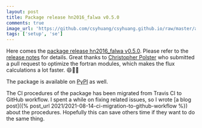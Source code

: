 ```yaml
---
layout: post
title: Package release hn2016_falwa v0.5.0
comments: true
image_url: 'https://github.com/csyhuang/csyhuang.github.io/raw/master/assets/img/hn2016_falwa_diagram.png'
tags: ['setup', 'se']
---
```


Here comes the [package release hn2016_falwa v0.5.0](https://github.com/csyhuang/hn2016_falwa/releases/tag/v0.5.0). Please refer to the [release notes](https://github.com/csyhuang/hn2016_falwa/releases/tag/v0.5.0) for details. Great thanks to [Christopher Polster](https://github.com/chpolste) who submitted a pull request to optimize the fortran modules, which makes the flux calculations a lot faster. 😄🙏🏻

The package is available on [PyPI](https://pypi.org/project/hn2016-falwa/0.5.0/) as well.

The CI procedures of the package has been migrated from Travis CI to GitHub workflow. I spent a while on fixing related issues, so I wrote [a blog post]({% post_url 2021/2021-08-14-ci-migration-to-github-workflow %}) about the procedures. Hopefully this can save others time if they want to do the same thing.